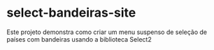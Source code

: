 # select-bandeiras-site
Este projeto demonstra como criar um menu suspenso de seleção de países com bandeiras usando a biblioteca Select2
